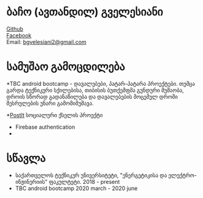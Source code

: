 # ბაჩო (ავთანდილ) გველესიანი
<a href="https://github.com/bachiko">Github</a><br />
<a href="https://www.facebook.com/bacho.gvelesiani/">Facebook</a><br />
Email: bgvelesiani2@gmail.com

# სამუშაო გამოცდილება

*TBC android bootcamp - დავალებები, პატარ-პატარა პროექტები. თუმცა გარდა ტექნიკური სქილებისა, თიბისის ბუთქემფმა გუნდური მუშაობა, დროის სწორად გადანაწილება და დავალებების მოცემულ დროში შესრულების უნარი გამომიმუშავა.

*<a href="https://github.com/TBC-final-project/TBCFinal">PostIt</a>  სოციალური ქსელის პროექტი
  * Firebase authentication
  * 



# სწავლა
* საქართველოს ტექნიკურ უნივერსიტეტი, "ენერგეტიკისა და ელექტრო-ინჟინერიის" ფაკულტეტი. 2018 - present
* TBC android bootcamp 2020 march - 2020 june
